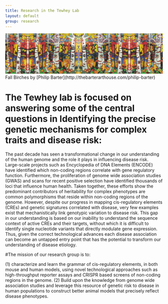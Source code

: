 ```yaml
---
title: Research in the Tewhey Lab
layout: default
group: research
---
```


<img class="img-fluid mx-auto d-block" src="/static/img/research_philip_barter_fall_birches.png" alt="Fall Birches by Philip Barter">
Fall Birches by [Philip Barter](http://thebarterarthouse.com/philip-barter)

# The Tewhey lab is focused on answering some of the central questions in Identifying the precise genetic mechanisms for complex traits and disease risk:

The past decade has seen a transformational change in our understanding of the human genome and the role it plays in influencing disease risk. Large-­scale projects such as Encyclopedia of DNA Elements (ENCODE) have identified which non-­coding regions correlate with gene regulatory function. Furthermore, the proliferation of genome wide association studies (GWAS) and scans for recent positive selection have identified thousands of loci that influence human health. Taken together, these efforts show the predominant contributors of heritability for complex phenotypes are common polymorphisms that reside within non-­coding regions of the genome. However, despite our progress in mapping cis-­regulatory elements (CREs) and genetic signatures correlated with disease, very few examples exist that mechanistically link genotypic variation to disease risk. This gap in our understanding is based on our inability to understand the sequence context of active CREs and their targets, without which it is difficult to identify single nucleotide variants that directly modulate gene expression. Thus, given the correct technological advances each disease association can become an untapped entry point that has the potential to transform our understanding of disease etiology.

#The mission of our research group is to:

 (1) characterize and learn the grammar of cis-regulatory elements, in both mouse and human models, using novel technological approaches such as high-throughput reporter assays and CRISPR based screens of non-coding regions in the genome. 
 (2) Build upon the knowledge from genome wide association studies and leverage this resource of genetic risk to disease in human populations to construct better animal models that precisely reflect disease phenotypes.

